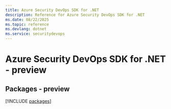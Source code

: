 ```yaml
---
title: Azure Security DevOps SDK for .NET
description: Reference for Azure Security DevOps SDK for .NET
ms.date: 08/22/2025
ms.topic: reference
ms.devlang: dotnet
ms.service: securitydevops
---
```

# Azure Security DevOps SDK for .NET - preview
## Packages - preview
[!INCLUDE [packages](security-devops-index.md)]